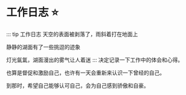 <!--
 * @Author: 41
 * @Date: 2023-03-20 18:23:39
 * @LastEditors: 41
 * @LastEditTime: 2023-03-20 19:40:29
 * @Description: 
-->
<!--
 * @Author: 41
 * @Date: 2023-03-20 18:23:39
 * @LastEditors: 41
 * @LastEditTime: 2023-03-20 19:01:40
 * @Description: 
-->
# 工作日志 :star:
::: tip 工作日志
天空的表面被剥落了，雨斜着打在地面上

静静的湖面有了一些挑逗的迹象

灯光氤氲，湖面漫出的雾气让人着迷
:::
决定记录一下工作中的体会和心得。

也算是督促和激励自己，也许有一天会重新来认识一下曾经的自己。

到那时，希望自己能够认可自己，会为自己感到骄傲和自豪。